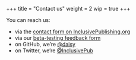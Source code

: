 +++
title = "Contact us"
weight = 2
wip = true
+++

You can reach us:

- via the [contact form on InclusivePublishing.org](https://inclusivepublishing.org/contact/)
- via our [beta-testing feedback form](https://www.surveymonkey.co.uk/r/YQ2MRRP)
- on GitHub, we’re [@daisy](https://github.com/daisy/ace)
- on Twitter, we’re [@InclusivePub](http://twitter.com/InclusivePub)
